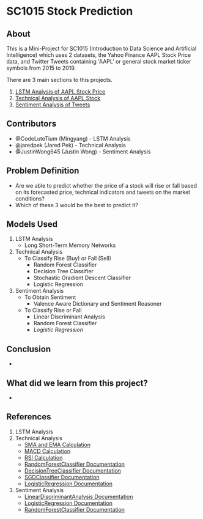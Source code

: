 # SC1015 Stock Prediction

## About

This is a Mini-Project for SC1015 (Introduction to Data Science and Artificial Intelligence) which uses 2 datasets, the Yahoo Finance AAPL Stock Price data, and Twitter Tweets containing 'AAPL' or general stock market ticker symbols from 2015 to 2019. 

There are 3 main sections to this projects.
1. <a href='https://github.com/CodeLutetium/SC1015-Stock-Predictor/tree/main/LSTM%20models'>LSTM Analysis of AAPL Stock Price</a>
2. <a href='https://github.com/CodeLutetium/SC1015-Stock-Predictor/tree/main/Technical%20Indicator%20Models'>Technical Analysis of AAPL Stock</a>
3. <a href='https://github.com/CodeLutetium/SC1015-Stock-Predictor/tree/main/Sentimental%20Analysis'>Sentiment Analysis of Tweets</a>

## Contributors

- @CodeLuteTium (Mingyang) - LSTM Analysis
- @jaredpek (Jared Pek) - Technical Analysis
- @JustinWong645 (Justin Wong) - Sentiment Analysis

## Problem Definition

- Are we able to predict whether the price of a stock will rise or fall based on its forecasted price, technical indicators and tweets on the market conditions?
- Which of these 3 would be the best to predict it?

## Models Used

1. LSTM Analysis
    - Long Short-Term Memory Networks
2. Technical Analysis
    - To Classify Rise (Buy) or Fall (Sell)
        - Random Forest Classifier
        - Decision Tree Classifier
        - Stochastic Gradient Descent Classifier
        - Logistic Regression
3. Sentiment Analysis
    - To Obtain Sentiment
        - Valence Aware Dictionary and Sentiment Reasoner
    - To Classify Rise or Fall
        - Linear Discriminant Analysis
        - Random Forest Classifier
        - *Logistic Regression*


## Conclusion

- 

## What did we learn from this project?

- 

## References

1. LSTM Analysis
2. Technical Analysis
    - <a href='https://medium.com/codex/simple-moving-average-and-exponentially-weighted-moving-average-with-pandas-57d4a457d363#:~:text=SMA%20can%20be%20implemented%20by,average%20over%20a%20fixed%20window.&text=Where%20the%20window%20will%20be,used%20for%20calculating%20the%20statistic.'>SMA and EMA Calculation</a>
    - <a href='https://www.learnpythonwithrune.org/pandas-calculate-the-moving-average-convergence-divergence-macd-for-a-stock/'>MACD Calculation</a>
    - <a href='https://www.roelpeters.be/many-ways-to-calculate-the-rsi-in-python-pandas/'>RSI Calculation</a>
    - <a href='https://scikit-learn.org/stable/modules/generated/sklearn.ensemble.RandomForestClassifier.html'>RandomForestClassifier Documentation</a>
    - <a href='https://scikit-learn.org/stable/modules/generated/sklearn.tree.DecisionTreeClassifier.html'>DecisionTreeClassifier Documentation</a>
    - <a href='https://scikit-learn.org/stable/modules/generated/sklearn.linear_model.SGDClassifier.html'>SGDClassifier Documentation</a>
    - <a href='https://scikit-learn.org/stable/modules/generated/sklearn.linear_model.LogisticRegression.html'>LogisticRegression Documentation</a>
3. Sentiment Analysis
    - <a href='https://scikit-learn.org/stable/modules/generated/sklearn.discriminant_analysis.LinearDiscriminantAnalysis.html'>LinearDiscriminantAnalysis Documentation</a>
    - <a href='https://scikit-learn.org/stable/modules/generated/sklearn.linear_model.LogisticRegression.html'>LogisticRegression Documentation</a>
    - <a href='https://scikit-learn.org/stable/modules/generated/sklearn.ensemble.RandomForestClassifier.html'>RandomForestClassifier Documentation</a>
